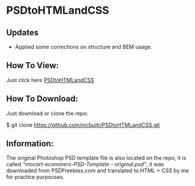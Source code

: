 # PSDtoHTMLandCSS

## Updates

- Applied some corrections on structure and BEM usage.

## How To View:

Just click here [PSDtoHTMLandCSS](https://nicbuitr.github.io/PSDtoHTMLandCSS/)

## How To Download:

Just download or clone the repo:

$ git clone https://github.com/nicbuitr/PSDtoHTMLandCSS.git

## Information:

The original Photoshop PSD template file is also located on the repo, it is called *"mocart-ecommers-PSD-Template - original.psd"*, it was downloaded from PSDFreebies.com and translated to HTML + CSS  by me for practice purpouses.